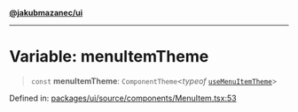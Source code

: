 [**@jakubmazanec/ui**](../README.md)

---

# Variable: menuItemTheme

> `const` **menuItemTheme**: `ComponentTheme`\<_typeof_ [`useMenuItemTheme`](useMenuItemTheme.md)\>

Defined in:
[packages/ui/source/components/MenuItem.tsx:53](https://github.com/jakubmazanec/tools/blob/a9ba87d349a220bbed24d161794f90a6ba6009e5/packages/ui/source/components/MenuItem.tsx#L53)
